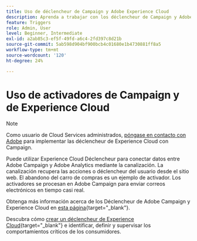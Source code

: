 ```yaml
---
title: Uso de déclencheur de Campaign y Adobe Experience Cloud
description: Aprenda a trabajar con los déclencheur de Campaign y Adobe Experience Cloud
feature: Triggers
role: Admin, User
level: Beginner, Intermediate
exl-id: a2ab85c3-ef5f-49fd-a6c4-2fd397c8d21b
source-git-commit: 5ab598d904bf900bcb4c01680e1b4730881ff8a5
workflow-type: tm+mt
source-wordcount: '120'
ht-degree: 24%

---
```


# Uso de activadores de Campaign y de Experience Cloud

>[!NOTE]
>
>Como usuario de Cloud Services administrados, [póngase en contacto con Adobe](../start/campaign-faq.md#support) para implementar las déclencheur de Experience Cloud con Campaign.

Puede utilizar Experience Cloud Déclencheur para conectar datos entre Adobe Campaign y Adobe Analytics mediante la canalización. La canalización recupera las acciones o déclencheur del usuario desde el sitio web. El abandono del carro de compras es un ejemplo de activador. Los activadores se procesan en Adobe Campaign para enviar correos electrónicos en tiempo casi real.

Obtenga más información acerca de los Déclencheur de Adobe Campaign y Experience Cloud en [esta página](https://experienceleague.adobe.com/docs/campaign-classic/using/integrating-with-adobe-experience-cloud/experience-triggers/about-triggers.html){target="_blank"}.

Descubra cómo [crear un déclencheur de Experience Cloud](https://experienceleague.adobe.com/docs/experience-cloud/triggers/create.html?lang=es){target="_blank"} e identificar, definir y supervisar los comportamientos críticos de los consumidores.

